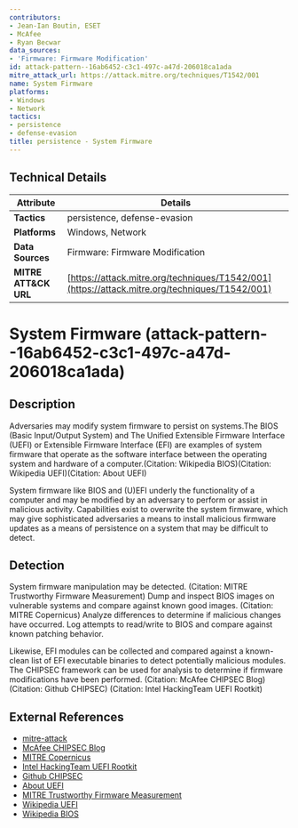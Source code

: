 ```yaml
---
contributors:
- Jean-Ian Boutin, ESET
- McAfee
- Ryan Becwar
data_sources:
- 'Firmware: Firmware Modification'
id: attack-pattern--16ab6452-c3c1-497c-a47d-206018ca1ada
mitre_attack_url: https://attack.mitre.org/techniques/T1542/001
name: System Firmware
platforms:
- Windows
- Network
tactics:
- persistence
- defense-evasion
title: persistence - System Firmware
---
```


## Technical Details

| Attribute | Details |
|-----------|----------|
| **Tactics** | persistence, defense-evasion |
| **Platforms** | Windows, Network |
| **Data Sources** | Firmware: Firmware Modification |
| **MITRE ATT&CK URL** | [https://attack.mitre.org/techniques/T1542/001](https://attack.mitre.org/techniques/T1542/001) |

# System Firmware (attack-pattern--16ab6452-c3c1-497c-a47d-206018ca1ada)

## Description
Adversaries may modify system firmware to persist on systems.The BIOS (Basic Input/Output System) and The Unified Extensible Firmware Interface (UEFI) or Extensible Firmware Interface (EFI) are examples of system firmware that operate as the software interface between the operating system and hardware of a computer.(Citation: Wikipedia BIOS)(Citation: Wikipedia UEFI)(Citation: About UEFI)

System firmware like BIOS and (U)EFI underly the functionality of a computer and may be modified by an adversary to perform or assist in malicious activity. Capabilities exist to overwrite the system firmware, which may give sophisticated adversaries a means to install malicious firmware updates as a means of persistence on a system that may be difficult to detect.

## Detection
System firmware manipulation may be detected. (Citation: MITRE Trustworthy Firmware Measurement) Dump and inspect BIOS images on vulnerable systems and compare against known good images. (Citation: MITRE Copernicus) Analyze differences to determine if malicious changes have occurred. Log attempts to read/write to BIOS and compare against known patching behavior.

Likewise, EFI modules can be collected and compared against a known-clean list of EFI executable binaries to detect potentially malicious modules. The CHIPSEC framework can be used for analysis to determine if firmware modifications have been performed. (Citation: McAfee CHIPSEC Blog) (Citation: Github CHIPSEC) (Citation: Intel HackingTeam UEFI Rootkit)

## External References
- [mitre-attack](https://attack.mitre.org/techniques/T1542/001)
- [McAfee CHIPSEC Blog](https://securingtomorrow.mcafee.com/business/chipsec-support-vault-7-disclosure-scanning/)
- [MITRE Copernicus](http://www.mitre.org/capabilities/cybersecurity/overview/cybersecurity-blog/copernicus-question-your-assumptions-about)
- [Intel HackingTeam UEFI Rootkit](http://www.intelsecurity.com/advanced-threat-research/content/data/HT-UEFI-rootkit.html)
- [Github CHIPSEC](https://github.com/chipsec/chipsec)
- [About UEFI](http://www.uefi.org/about)
- [MITRE Trustworthy Firmware Measurement](http://www.mitre.org/publications/project-stories/going-deep-into-the-bios-with-mitre-firmware-security-research)
- [Wikipedia UEFI](https://en.wikipedia.org/wiki/Unified_Extensible_Firmware_Interface)
- [Wikipedia BIOS](https://en.wikipedia.org/wiki/BIOS)
